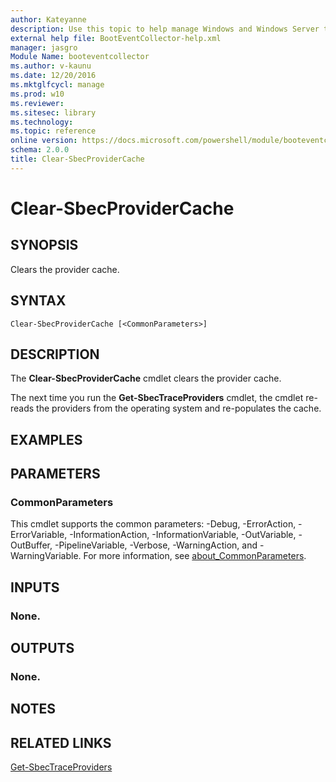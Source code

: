 ```yaml
---
author: Kateyanne
description: Use this topic to help manage Windows and Windows Server technologies with Windows PowerShell.
external help file: BootEventCollector-help.xml
manager: jasgro
Module Name: booteventcollector
ms.author: v-kaunu
ms.date: 12/20/2016
ms.mktglfcycl: manage
ms.prod: w10
ms.reviewer: 
ms.sitesec: library
ms.technology: 
ms.topic: reference
online version: https://docs.microsoft.com/powershell/module/booteventcollector/clear-sbecprovidercache?view=windowsserver2022-ps&wt.mc_id=ps-gethelp
schema: 2.0.0
title: Clear-SbecProviderCache
---
```


# Clear-SbecProviderCache

## SYNOPSIS
Clears the provider cache.

## SYNTAX

```
Clear-SbecProviderCache [<CommonParameters>]
```

## DESCRIPTION
The **Clear-SbecProviderCache** cmdlet clears the provider cache.

The next time you run the **Get-SbecTraceProviders** cmdlet, the cmdlet re-reads the providers from the operating system and re-populates the cache.

## EXAMPLES


## PARAMETERS

### CommonParameters
This cmdlet supports the common parameters: -Debug, -ErrorAction, -ErrorVariable, -InformationAction, -InformationVariable, -OutVariable, -OutBuffer, -PipelineVariable, -Verbose, -WarningAction, and -WarningVariable. For more information, see [about_CommonParameters](https://go.microsoft.com/fwlink/?LinkID=113216).

## INPUTS

### None.

## OUTPUTS

### None.

## NOTES

## RELATED LINKS

[Get-SbecTraceProviders](./Get-SbecTraceProviders.md)

